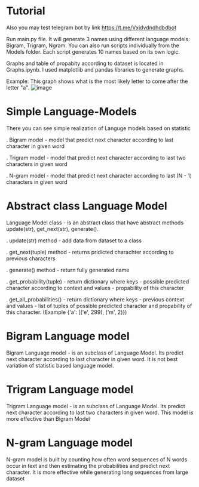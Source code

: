 # Tutorial

Also you may test telegram bot by link https://t.me/Vxjdvdndhdbdbot

Run main.py file. It will generate 3 names using different language models: Bigram, Trigram, Ngram. You can also run scripts individually from the Models folder. Each script generates 10 names based on its own logic.

Graphs and table of propabity according to dataset is located in Graphs.ipynb. I used matplotlib and pandas libraries to generate graphs.

Example:
This graph shows what is the most likely letter to come after the letter "a".
![image](https://user-images.githubusercontent.com/110660562/236516187-7960e8fa-c92f-4205-a1b3-63309160e46f.png)


# Simple Language-Models
There you can see simple realization of Languge models based on statistic

. Bigram model - model that predict next character according to last character in given word

. Trigram model - model that predict next character according to last two characters in given word

. N-gram model - model that predict next character according to last (N - 1) characters in given word

# Abstract class Language Model 
Language Model class - is an abstract class that have abstract methods update(str), get_next(str), generate().


. update(str) method - add data from dataset to a class

. get_next(tuple) method - returns pridicted charachter according to previous characters

. generate() method - return fully generated name

. get_probability(tuple) - return dictionary where keys - possible predicted character according to context and values - propability of this character

. get_all_probabilities() - return dictionary where keys - previous context and values - list of tuples of possible predicted character and propability of this character. 
(Example {'a': [('e', 299), ('m', 2)})
# Bigram Language model
Bigram Language model - is an subclass of Language Model. Its predict next character according to last character in given word. It is not best variation of statistic based language model.

# Trigram Language model
Trigram Language model - is an subclass of Language Model. Its predict next character according to last two characters in given word. This model is more effective than Bigram Model

# N-gram Language model
 N-gram model is built by counting how often word sequences of N words occur in text and then estimating the probabilities and predict next character. It is more effective while generating long sequences from large dataset 
